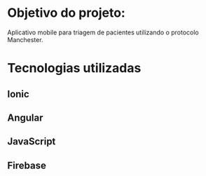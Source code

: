 
# Objetivo do projeto:
  Aplicativo mobile para triagem de pacientes utilizando o protocolo Manchester.

# Tecnologias utilizadas
## Ionic
## Angular
## JavaScript
## Firebase
